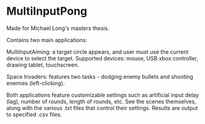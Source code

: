 # MultiInputPong

Made for Michael Long's masters thesis.

Contains two main applications:


MultiInputAiming: a target circle appears, and user must use the current device to select the target. Supported devices: mouse, USB xbox controller, drawing tablet, touchscreen.

Space Invaders: features two tasks - dodging enemy bullets and shooting enemies (left-clicking). 


Both applications feature customizable settings such as artificial input delay (lag), number of rounds, length of rounds, etc. See the scenes themselves, along with the various .txt files that control their settings. Results are output to specified .csv files.
